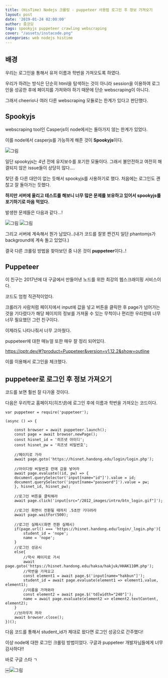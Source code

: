 ```yaml
---
title: (HisTime) Nodejs 크롤링 - puppeteer 사용법 로그인 후 정보 가져오기
layout: post
date: '2019-01-24 02:00:00'
author: 줌코딩
tags: spookyjs puppeteer crawling webscraping 
cover: "/assets/instacode.png"
categories: web nodejs histime
---
```


## 배경

우리는 로그인을 통해서 유저 이름과 학번을 가져오도록 하였다.

우리가 하려는 방식은 단순히 html을 탐색하는 것이 아니라 session을 이용하여 로그인을 성공한 후에 페이지를 가져와야 하기 때문에 단순 webscraping이 아니다.

그래서 cheerio나 여러 다른 webscraping 모듈로는 한계가 있다고 판단했다.

## Spookyjs

webscraping tool인 Casperjs이 node에서는 돌아가지 않는 한계가 있었다. 

이를 node에서 casperjs를 가능하게 해준 것이 **Spookyjs**이다. 

![그림](https://raw.githubusercontent.com/zoomKoding/zoomKoding.github.io/source/assets/_posts/crawling-1.png)

일단 spookyjs는 4년 전에 유지보수를 포기한 모듈이다. 그래서 불안전하고 여전히 해결되지 않은 issue들이 상당히 많다....

찾던 중 다른 대안이 없는 듯해서 spookyjs를 사용하기로 했다. 처음에는 로그인도 괜찮고 잘 돌아가는 듯했다. 

**하지만 서버에 올리고 테스트를 해보니 너무 많은 문제를 보유하고 있어서 spookyjs를 포기하기로 마음 먹었다.**

발생한 문제들은 다음과 같다...!

![그림](https://raw.githubusercontent.com/zoomKoding/zoomKoding.github.io/source/assets/_posts/crawling-2.png)
![그림](https://raw.githubusercontent.com/zoomKoding/zoomKoding.github.io/source/assets/_posts/crawling-3.png)

그리고 서버에 계속해서 뭔가 남았다..(내가 코드를 잘못 짠건지 일단 phantomjs가 background에 계속 돌고 있었다.)

결국 다른 크롤링 방법을 찾아보던 중 나온 것이 **puppeteer**이다..!

## Puppeteer

이 친구는 2017년에 대 구글에서 만들어낸 노드를 위한 최강의 웹스크래이핑 서비스이다. 

코드도 엄청 직관적이었다.

크롤러가 사람처럼 페이지에서 input에 값을 넣고 버튼을 클릭한 후 page가 넘어가는 것을 기다렸다가 해당 페이지의 정보를 가져올 수 있는 무척이나 편리한 우리한테 너무너무 필요했던 그런 친구이다.

이제라도 나타나줘서 너무 고마웠다.

puppeteer에 대한 매뉴얼 또한 매우 잘 정리 되어있다.

<https://pptr.dev/#?product=Puppeteer&version=v1.12.2&show=outline>


이를 이용해서 로그인을 체크했다.

## puppeteer로 로그인 후 정보 가져오기

코드를 보면 훨씬 잘 다가올 것이다. 

다음은 우리학교 홈페이지(히즈넷)에 로그인 후에 이름과 학번을 가져오는 코드이다. 

    var puppeteer = require('puppeteer');

    (async () => {

        const browser = await puppeteer.launch();
        const page = await browser.newPage();
        const hisnet_id = '히즈넷 아이디';
        const hisnet_pw = '히즈넷 비밀번호';

        //페이지로 가라
        await page.goto('https://hisnet.handong.edu/login/login.php');

        //아이디랑 비밀번호 란에 값을 넣어라
        await page.evaluate((id, pw) => {
        document.querySelector('input[name="id"]').value = id;
        document.querySelector('input[name="password"]').value = pw;
        }, hisnet_id, hisnet_pw);

        //로그인 버튼을 클릭해라
        await page.click('input[src="/2012_images/intro/btn_login.gif"]');

        //로그인 화면이 전환될 때까지 .5초만 기다려라
        await page.waitFor(500);

        //로그인 실패시(화면 전환 실패시)
        if(page.url() === 'https://hisnet.handong.edu/login/_login.php'){
            student_id = 'nope';
            name = 'nope';
        }
        //로그인 성공시
        else{
            //학사 페이지로 가서
            await page.goto('https://hisnet.handong.edu/haksa/hakjuk/HHAK110M.php');
            //학번을 가져오고
            const element1 = await page.$('input[name="hakbun"]');
            student_id = await page.evaluate(element1 => element1.value, element1);
            //이름을 가져와라
            const element2 = await page.$('td[width="240"]');
            name = await page.evaluate(element2 => element2.textContent, element2);
        }
        //브라우저 꺼라
        await browser.close();        
    })();

다음 코드를 통해서 student_id가 제대로 왔다면 로그인 성공으로 간주했다!

이상 node에 대한 로그인 크롤링 방법이었다. 구글과 puppeteer 개발자님들에게 너무 감사하다!!

바로 구글 스타 ㄱ

￼![그림](https://raw.githubusercontent.com/zoomKoding/zoomKoding.github.io/source/assets/_posts/crawling-4.png)

